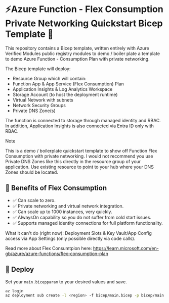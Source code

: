 # ⚡Azure Function - Flex Consumption Private Networking Quickstart Bicep Template 💪

This repository contains a Bicep template, written entirely with Azure Verified Modules public registry modules to demo / boiler plate a template to demo Azure Function - Consumption Plan with private networking. 

The Bicep template will deploy: 

- Resource Group which will contain:
- Function App & App Service (Flex Consumption) Plan
- Application Insights & Log Analytics Workspace
- Storage Account (to host the deployment runtime)
- Virtual Network with subnets
- Network Security Groups 
- Private DNS Zone(s)

The function is connected to storage through managed identity and RBAC. In addition, Application Insights is also connected via Entra ID only with RBAC.

> [!NOTE]  
> This is a demo / boilerplate quickstart template to show off Function Flex Consumption with private networking. I would not recommend you use Private DNS Zones like this directly in the resource group of your application. Use existing resource to point to your hub where your DNS Zones should be located.

## 📃 Benefits of Flex Consumption 

- ✅ Can scale to zero.
- ✅ Private networking and virtual network integration.
- ✅ Can scale up to 1000 instances, very quickly.
- ✅ AlwaysOn capability so you do not suffer from cold start issues.
- ✅ Supports managed identity connections for full platform functionality.

What it can't do (right now): Deployment Slots & Key Vault/App Config access via App Settings (only possible directly via code calls).

Read more about Flex Consumtpion here: https://learn.microsoft.com/en-gb/azure/azure-functions/flex-consumption-plan

## 🚀 Deploy

Set your `main.bicepparam` to your desired values and save.

```bash
az login
az deployment sub create -l <region> -f bicep/main.bicep -p bicep/main.bicepparam
```
